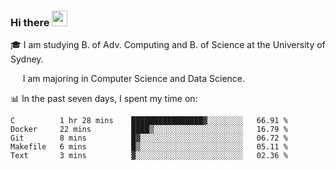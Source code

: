 ### Hi there <a href="#"><img src="https://media.giphy.com/media/hvRJCLFzcasrR4ia7z/giphy.gif" width="25px"></a>

🎓 I am studying B. of Adv. Computing and B. of Science at the University of Sydney.

     I am majoring in Computer Science and Data Science.

📊 In the past seven days, I spent my time on:
<!--START_SECTION:waka-->
```text
C          1 hr 28 mins    ████████████████▓░░░░░░░░   66.91 % 
Docker     22 mins         ████▒░░░░░░░░░░░░░░░░░░░░   16.79 % 
Git        8 mins          █▓░░░░░░░░░░░░░░░░░░░░░░░   06.72 % 
Makefile   6 mins          █▒░░░░░░░░░░░░░░░░░░░░░░░   05.11 % 
Text       3 mins          ▓░░░░░░░░░░░░░░░░░░░░░░░░   02.36 % 
```
<!--END_SECTION:waka-->

